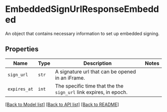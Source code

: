 # EmbeddedSignUrlResponseEmbedded

An object that contains necessary information to set up embedded signing.

## Properties

| Name | Type | Description | Notes |
| ---- | ---- | ----------- | ----- |
| `sign_url` | ```str``` |  A signature url that can be opened in an iFrame.  |  |
| `expires_at` | ```int``` |  The specific time that the the `sign_url` link expires, in epoch.  |  |


[[Back to Model list]](../README.md#documentation-for-models) [[Back to API list]](../README.md#documentation-for-api-endpoints) [[Back to README]](../README.md)


